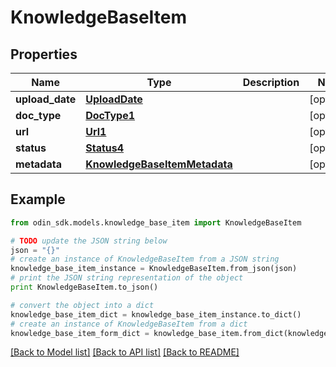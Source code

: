 # KnowledgeBaseItem


## Properties

Name | Type | Description | Notes
------------ | ------------- | ------------- | -------------
**upload_date** | [**UploadDate**](UploadDate.md) |  | [optional] 
**doc_type** | [**DocType1**](DocType1.md) |  | [optional] 
**url** | [**Url1**](Url1.md) |  | [optional] 
**status** | [**Status4**](Status4.md) |  | [optional] 
**metadata** | [**KnowledgeBaseItemMetadata**](KnowledgeBaseItemMetadata.md) |  | [optional] 

## Example

```python
from odin_sdk.models.knowledge_base_item import KnowledgeBaseItem

# TODO update the JSON string below
json = "{}"
# create an instance of KnowledgeBaseItem from a JSON string
knowledge_base_item_instance = KnowledgeBaseItem.from_json(json)
# print the JSON string representation of the object
print KnowledgeBaseItem.to_json()

# convert the object into a dict
knowledge_base_item_dict = knowledge_base_item_instance.to_dict()
# create an instance of KnowledgeBaseItem from a dict
knowledge_base_item_form_dict = knowledge_base_item.from_dict(knowledge_base_item_dict)
```
[[Back to Model list]](../README.md#documentation-for-models) [[Back to API list]](../README.md#documentation-for-api-endpoints) [[Back to README]](../README.md)


